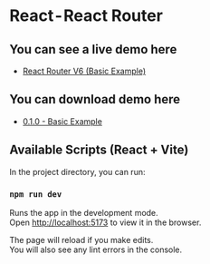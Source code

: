 # React - React Router

## You can see a live demo here

- [React Router V6 (Basic Example)](https://codesandbox.io/p/sandbox/throbbing-framework-jndk8s?from-embed=&workspaceId=b0cbbc3f-2841-46e6-9d3f-b72a944d4bb9)

## You can download demo here

- [0.1.0 - Basic Example](https://github.com/mauriciogc/react-router-examples-v6/tree/0.1.0)

## Available Scripts (React + Vite)

In the project directory, you can run:

### `npm run dev`

Runs the app in the development mode.<br />
Open [http://localhost:5173](http://localhost:5173) to view it in the browser.

The page will reload if you make edits.<br />
You will also see any lint errors in the console.
